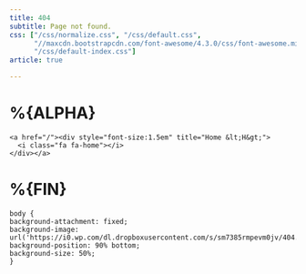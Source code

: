 ```yaml
---
title: 404
subtitle: Page not found.
css: ["/css/normalize.css", "/css/default.css",
      "//maxcdn.bootstrapcdn.com/font-awesome/4.3.0/css/font-awesome.min.css",
      "/css/default-index.css"]
article: true

---
```


# %{ALPHA}

```:html
<a href="/"><div style="font-size:1.5em" title="Home &lt;H&gt;">
  <i class="fa fa-home"></i>
</div></a>
```

# %{FIN}

<!-- initialize page-wide style -->
```:css
body {
background-attachment: fixed;
background-image: url('https://i0.wp.com/dl.dropboxusercontent.com/s/sm7385rmpevm0jv/404.png');
background-position: 90% bottom;
background-size: 50%;
}
```
